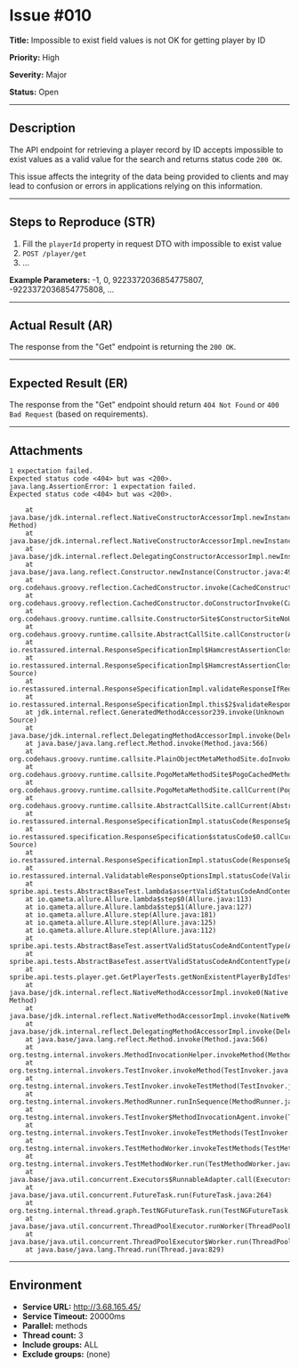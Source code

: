 # Issue #010

**Title:** Impossible to exist field values is not OK for getting player by ID

**Priority:** High

**Severity:** Major

**Status:** Open

---

## Description
The API endpoint for retrieving a player record by ID accepts impossible to exist values as a valid value for the search and returns status code `200 OK`.

This issue affects the integrity of the data being provided to clients and may lead to confusion or errors in applications relying on this information.

---

## Steps to Reproduce (STR)
1. Fill the `playerId` property in request DTO with impossible to exist value
2. `POST /player/get`
3. 
   ...

**Example Parameters:** -1, 0, 9223372036854775807, -9223372036854775808, ... 

---

## Actual Result (AR)
The response from the "Get" endpoint is returning the `200 OK`.

---

## Expected Result (ER)
The response from the "Get" endpoint should return `404 Not Found` or `400 Bad Request` (based on requirements).

---

## Attachments

```
1 expectation failed.
Expected status code <404> but was <200>.
java.lang.AssertionError: 1 expectation failed.
Expected status code <404> but was <200>.

	at java.base/jdk.internal.reflect.NativeConstructorAccessorImpl.newInstance0(Native Method)
	at java.base/jdk.internal.reflect.NativeConstructorAccessorImpl.newInstance(NativeConstructorAccessorImpl.java:62)
	at java.base/jdk.internal.reflect.DelegatingConstructorAccessorImpl.newInstance(DelegatingConstructorAccessorImpl.java:45)
	at java.base/java.lang.reflect.Constructor.newInstance(Constructor.java:490)
	at org.codehaus.groovy.reflection.CachedConstructor.invoke(CachedConstructor.java:73)
	at org.codehaus.groovy.reflection.CachedConstructor.doConstructorInvoke(CachedConstructor.java:60)
	at org.codehaus.groovy.runtime.callsite.ConstructorSite$ConstructorSiteNoUnwrap.callConstructor(ConstructorSite.java:86)
	at org.codehaus.groovy.runtime.callsite.AbstractCallSite.callConstructor(AbstractCallSite.java:277)
	at io.restassured.internal.ResponseSpecificationImpl$HamcrestAssertionClosure.validate(ResponseSpecificationImpl.groovy:512)
	at io.restassured.internal.ResponseSpecificationImpl$HamcrestAssertionClosure$validate$1.call(Unknown Source)
	at io.restassured.internal.ResponseSpecificationImpl.validateResponseIfRequired(ResponseSpecificationImpl.groovy:696)
	at io.restassured.internal.ResponseSpecificationImpl.this$2$validateResponseIfRequired(ResponseSpecificationImpl.groovy)
	at jdk.internal.reflect.GeneratedMethodAccessor239.invoke(Unknown Source)
	at java.base/jdk.internal.reflect.DelegatingMethodAccessorImpl.invoke(DelegatingMethodAccessorImpl.java:43)
	at java.base/java.lang.reflect.Method.invoke(Method.java:566)
	at org.codehaus.groovy.runtime.callsite.PlainObjectMetaMethodSite.doInvoke(PlainObjectMetaMethodSite.java:43)
	at org.codehaus.groovy.runtime.callsite.PogoMetaMethodSite$PogoCachedMethodSiteNoUnwrapNoCoerce.invoke(PogoMetaMethodSite.java:198)
	at org.codehaus.groovy.runtime.callsite.PogoMetaMethodSite.callCurrent(PogoMetaMethodSite.java:62)
	at org.codehaus.groovy.runtime.callsite.AbstractCallSite.callCurrent(AbstractCallSite.java:185)
	at io.restassured.internal.ResponseSpecificationImpl.statusCode(ResponseSpecificationImpl.groovy:135)
	at io.restassured.specification.ResponseSpecification$statusCode$0.callCurrent(Unknown Source)
	at io.restassured.internal.ResponseSpecificationImpl.statusCode(ResponseSpecificationImpl.groovy:143)
	at io.restassured.internal.ValidatableResponseOptionsImpl.statusCode(ValidatableResponseOptionsImpl.java:89)
	at spribe.api.tests.AbstractBaseTest.lambda$assertValidStatusCodeAndContentType$1(AbstractBaseTest.java:59)
	at io.qameta.allure.Allure.lambda$step$0(Allure.java:113)
	at io.qameta.allure.Allure.lambda$step$1(Allure.java:127)
	at io.qameta.allure.Allure.step(Allure.java:181)
	at io.qameta.allure.Allure.step(Allure.java:125)
	at io.qameta.allure.Allure.step(Allure.java:112)
	at spribe.api.tests.AbstractBaseTest.assertValidStatusCodeAndContentType(AbstractBaseTest.java:56)
	at spribe.api.tests.AbstractBaseTest.assertValidStatusCodeAndContentType(AbstractBaseTest.java:67)
	at spribe.api.tests.player.get.GetPlayerTests.getNonExistentPlayerByIdTest(GetPlayerTests.java:67)
	at java.base/jdk.internal.reflect.NativeMethodAccessorImpl.invoke0(Native Method)
	at java.base/jdk.internal.reflect.NativeMethodAccessorImpl.invoke(NativeMethodAccessorImpl.java:62)
	at java.base/jdk.internal.reflect.DelegatingMethodAccessorImpl.invoke(DelegatingMethodAccessorImpl.java:43)
	at java.base/java.lang.reflect.Method.invoke(Method.java:566)
	at org.testng.internal.invokers.MethodInvocationHelper.invokeMethod(MethodInvocationHelper.java:141)
	at org.testng.internal.invokers.TestInvoker.invokeMethod(TestInvoker.java:686)
	at org.testng.internal.invokers.TestInvoker.invokeTestMethod(TestInvoker.java:230)
	at org.testng.internal.invokers.MethodRunner.runInSequence(MethodRunner.java:63)
	at org.testng.internal.invokers.TestInvoker$MethodInvocationAgent.invoke(TestInvoker.java:992)
	at org.testng.internal.invokers.TestInvoker.invokeTestMethods(TestInvoker.java:203)
	at org.testng.internal.invokers.TestMethodWorker.invokeTestMethods(TestMethodWorker.java:154)
	at org.testng.internal.invokers.TestMethodWorker.run(TestMethodWorker.java:134)
	at java.base/java.util.concurrent.Executors$RunnableAdapter.call(Executors.java:515)
	at java.base/java.util.concurrent.FutureTask.run(FutureTask.java:264)
	at org.testng.internal.thread.graph.TestNGFutureTask.run(TestNGFutureTask.java:22)
	at java.base/java.util.concurrent.ThreadPoolExecutor.runWorker(ThreadPoolExecutor.java:1128)
	at java.base/java.util.concurrent.ThreadPoolExecutor$Worker.run(ThreadPoolExecutor.java:628)
	at java.base/java.lang.Thread.run(Thread.java:829)
```
---

## Environment
- **Service URL:** http://3.68.165.45/
- **Service Timeout:** 20000ms
- **Parallel:** methods
- **Thread count:** 3
- **Include groups:** ALL
- **Exclude groups:** (none)